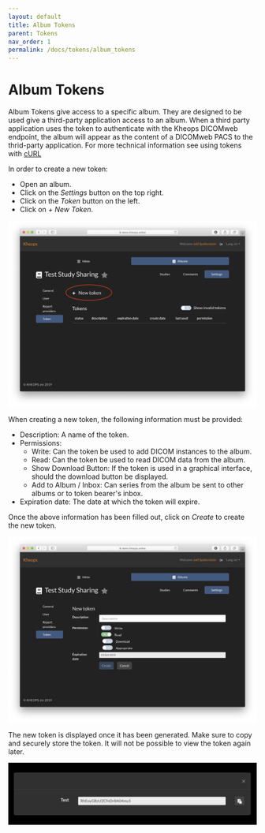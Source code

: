 ```yaml
---
layout: default
title: Album Tokens
parent: Tokens
nav_order: 1
permalink: /docs/tokens/album_tokens
---
```


# Album Tokens

Album Tokens give access to a specific album. They are designed to be used give a third-party application access to an album. When a third party application uses the token to authenticate with the Kheops DICOMweb endpoint, the album will appear as the content of a DICOMweb PACS to the thrid-party application. For more technical information see using tokens with [cURL](/docs/tokens/curl)

In order to create a new token:
* Open an album.
* Click on the *Settings* button on the top right.
* Click on the *Token* button on the left.
* Click on *+ New Token*.

![New Token Button](/img/click_new_album_token.png)

When creating a new token, the following information must be provided:
* Description: A name of the token.
* Permissions:
  - Write: Can the token be used to add DICOM instances to the album.
  - Read: Can the token be used to read DICOM data from the album.
  - Show Download Button: If the token is used in a graphical interface, should the download button be displayed.
  - Add to Album / Inbox: Can series from the album be sent to other albums or to token bearer's inbox.
* Expiration date: The date at which the token will expire.

Once the above information has been filled out, click on *Create* to create the new token.

![New Album Token](/img/new_album_token.png)

The new token is displayed once it has been generated. Make sure to copy and securely store the token. It will not be possible to view the token again later.

![New Token](/img/new_token.png)

